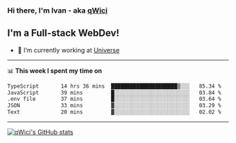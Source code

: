 ### Hi there, I'm Ivan - aka [qWici][website]

## I'm a Full-stack WebDev!
- 🔭 I’m currently working at [Universe][universe]

---

📊 **This week I spent my time on**
<!--START_SECTION:waka-->

```txt
TypeScript       14 hrs 36 mins  █████████████████████▒░░░   85.34 %
JavaScript       39 mins         █░░░░░░░░░░░░░░░░░░░░░░░░   03.84 %
.env file        37 mins         █░░░░░░░░░░░░░░░░░░░░░░░░   03.64 %
JSON             33 mins         ▓░░░░░░░░░░░░░░░░░░░░░░░░   03.29 %
Text             20 mins         ▓░░░░░░░░░░░░░░░░░░░░░░░░   02.02 %
```

<!--END_SECTION:waka-->

---

[![qWici's GitHub stats](https://github-readme-stats.vercel.app/api?username=qWici)](https://github.com/qWici/github-readme-stats)

[website]: https://devkucher.com
[twitter]: https://twitter.com/KucherDev
[linkedin]: https://www.linkedin.com/in/ivankucher
[universe]: https://universeapps.limited
